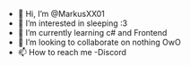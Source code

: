 - 👋 Hi, I’m @MarkusXX01
- 👀 I’m interested in sleeping :3
- 🌱 I’m currently learning c# and Frontend 
- 💞️ I’m looking to collaborate on nothing OwO
- 📫 How to reach me -Discord 
